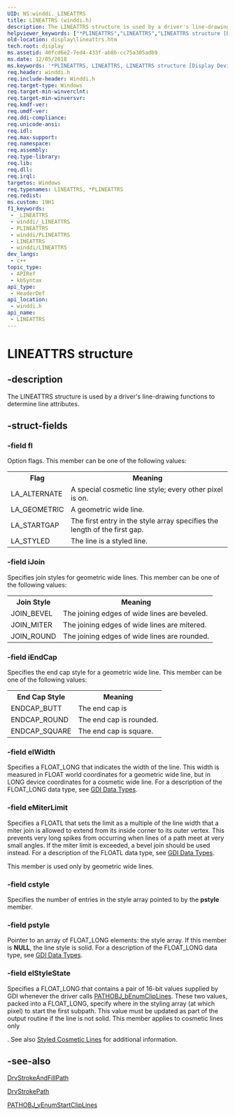 ```yaml
---
UID: NS:winddi._LINEATTRS
title: LINEATTRS (winddi.h)
description: The LINEATTRS structure is used by a driver's line-drawing functions to determine line attributes.
helpviewer_keywords: ["*PLINEATTRS","LINEATTRS","LINEATTRS structure [Display Devices]","PLINEATTRS","PLINEATTRS structure pointer [Display Devices]","display.lineattrs","grstrcts_2e75edb5-bba8-4f62-b7f4-e3af44794eb2.xml","winddi/LINEATTRS","winddi/PLINEATTRS"]
old-location: display\lineattrs.htm
tech.root: display
ms.assetid: 40fcd6e2-7ed4-433f-ab8b-cc75a305adb9
ms.date: 12/05/2018
ms.keywords: '*PLINEATTRS, LINEATTRS, LINEATTRS structure [Display Devices], PLINEATTRS, PLINEATTRS structure pointer [Display Devices], display.lineattrs, grstrcts_2e75edb5-bba8-4f62-b7f4-e3af44794eb2.xml, winddi/LINEATTRS, winddi/PLINEATTRS'
req.header: winddi.h
req.include-header: Winddi.h
req.target-type: Windows
req.target-min-winverclnt: 
req.target-min-winversvr: 
req.kmdf-ver: 
req.umdf-ver: 
req.ddi-compliance: 
req.unicode-ansi: 
req.idl: 
req.max-support: 
req.namespace: 
req.assembly: 
req.type-library: 
req.lib: 
req.dll: 
req.irql: 
targetos: Windows
req.typenames: LINEATTRS, *PLINEATTRS
req.redist: 
ms.custom: 19H1
f1_keywords:
 - _LINEATTRS
 - winddi/_LINEATTRS
 - PLINEATTRS
 - winddi/PLINEATTRS
 - LINEATTRS
 - winddi/LINEATTRS
dev_langs:
 - c++
topic_type:
 - APIRef
 - kbSyntax
api_type:
 - HeaderDef
api_location:
 - winddi.h
api_name:
 - LINEATTRS
---
```


# LINEATTRS structure


## -description

The LINEATTRS structure is used by a driver's line-drawing functions to determine line attributes.

## -struct-fields

### -field fl

Option flags. This member can be one of the following values:

<table>
<tr>
<th>Flag</th>
<th>Meaning</th>
</tr>
<tr>
<td>
LA_ALTERNATE

</td>
<td>
A special cosmetic line style; every other pixel is on.

</td>
</tr>
<tr>
<td>
LA_GEOMETRIC

</td>
<td>
A geometric wide line.

</td>
</tr>
<tr>
<td>
LA_STARTGAP

</td>
<td>
The first entry in the style array specifies the length of the first gap.

</td>
</tr>
<tr>
<td>
LA_STYLED

</td>
<td>
The line is a styled line.

</td>
</tr>
</table>

### -field iJoin

Specifies join styles for geometric wide lines. This member can be one of the following values:

<table>
<tr>
<th>Join Style</th>
<th>Meaning</th>
</tr>
<tr>
<td>
JOIN_BEVEL

</td>
<td>
The joining edges of wide lines are beveled.

</td>
</tr>
<tr>
<td>
JOIN_MITER

</td>
<td>
The joining edges of wide lines are mitered.

</td>
</tr>
<tr>
<td>
JOIN_ROUND

</td>
<td>
The joining edges of wide lines are rounded.

</td>
</tr>
</table>

### -field iEndCap

Specifies the end cap style for a geometric wide line. This member can be one of the following values:

<table>
<tr>
<th>End Cap Style</th>
<th>Meaning</th>
</tr>
<tr>
<td>
ENDCAP_BUTT

</td>
<td>
The end cap is

</td>
</tr>
<tr>
<td>
ENDCAP_ROUND

</td>
<td>
The end cap is rounded.

</td>
</tr>
<tr>
<td>
ENDCAP_SQUARE

</td>
<td>
The end cap is square.

</td>
</tr>
</table>

### -field elWidth

Specifies a FLOAT_LONG that indicates the width of the line. This width is measured in FLOAT world coordinates for a geometric wide line, but in LONG device coordinates for a cosmetic wide line. For a description of the FLOAT_LONG data type, see <a href="/windows-hardware/drivers/display/gdi-data-types">GDI Data Types</a>.

### -field eMiterLimit

Specifies a FLOATL that sets the limit as a multiple of the line width that a miter join is allowed to extend from its inside corner to its outer vertex. This prevents very long spikes from occurring when lines of a path meet at very small angles. If the miter limit is exceeded, a bevel join should be used instead. For a description of the FLOATL data type, see <a href="/windows-hardware/drivers/display/gdi-data-types">GDI Data Types</a>.

This member is used only by geometric wide lines.

### -field cstyle

Specifies the number of entries in the style array pointed to by the <b>pstyle</b> member.

### -field pstyle

Pointer to an array of FLOAT_LONG elements: the style array. If this member is <b>NULL</b>, the line style is solid. For a description of the FLOAT_LONG data type, see <a href="/windows-hardware/drivers/display/gdi-data-types">GDI Data Types</a>.

### -field elStyleState

Specifies a FLOAT_LONG that contains a pair of 16-bit values supplied by GDI whenever the driver calls <a href="/windows/desktop/api/winddi/nf-winddi-pathobj_benumcliplines">PATHOBJ_bEnumClipLines</a>. These two values, packed into a FLOAT_LONG, specify where in the styling array (at which pixel) to start the first subpath. This value must be updated as part of the output routine if the line is not solid. This member applies to cosmetic lines only

. See also <a href="/windows-hardware/drivers/display/styled-cosmetic-lines">Styled Cosmetic Lines</a> for additional information.

## -see-also

<a href="/windows/desktop/api/winddi/nf-winddi-drvstrokeandfillpath">DrvStrokeAndFillPath</a>



<a href="/windows/desktop/api/winddi/nf-winddi-drvstrokepath">DrvStrokePath</a>



<a href="/windows/desktop/api/winddi/nf-winddi-pathobj_venumstartcliplines">PATHOBJ_vEnumStartClipLines</a>